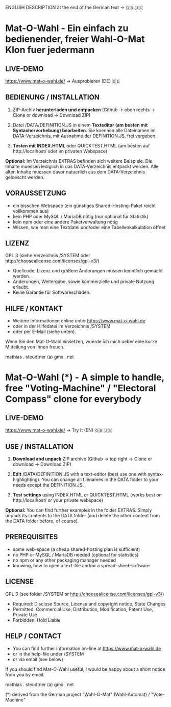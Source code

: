 ENGLISH DESCRIPTION at the end of the German text ->  :gb: :us:

# Mat-O-Wahl - Ein einfach zu bedienender, freier Wahl-O-Mat Klon fuer jedermann

## LIVE-DEMO

https://www.mat-o-wahl.de/ -> Ausprobieren (DE) :de:

## BEDIENUNG / INSTALLATION

1. ZIP-Archiv **herunterladen und entpacken**
   (Github -> oben rechts -> Clone or download -> Download ZIP)

2. Datei /DATA/DEFINITION.JS in einem **Texteditor (am besten mit Syntaxhervorhebung) bearbeiten**.
   Sie koennen alle Dateinamen im DATA-Verzeichnis, mit Ausnahme der DEFINITION.JS, frei vergeben.

3. **Testen mit INDEX.HTML** oder QUICKTEST.HTML 
   (am besten auf http://localhost/ oder im privaten Webspace) 

**Optional:** Im Verzeichnis EXTRAS befinden sich weitere Beispiele.
Die Inhalte muessen lediglich in das DATA-Verzeichnis entpackt werden.
Alle alten Inhalte muessen davor natuerlich aus dem DATA-Verzeichnis geloescht werden.

## VORAUSSETZUNG

- ein bisschen Webspace (ein günstiges Shared-Hosting-Paket reicht vollkommen aus)
- kein PHP oder MySQL / MariaDB nötig (nur optional für Statistik)
- kein npm oder eine andere Paketverwaltung nötig
- Wissen, wie man eine Textdatei und/oder eine Tabellenkalkulation öffnet

## LIZENZ

GPL 3 (siehe Verzeichnis /SYSTEM oder http://choosealicense.com/licenses/gpl-v3/)
- Quellcode, Lizenz und größere Änderungen müssen kenntlich gemacht werden.
- Änderungen, Weitergabe, sowie kommerzielle und private Nutzung erlaubt.
- Keine Garantie für Softwareschäden. 

## HILFE / KONTAKT

- Weitere Informationen online unter https://www.mat-o-wahl.de
- oder in der Hilfedatei im Verzeichnis /SYSTEM
- oder per E-Mail (siehe unten).

Wenn Sie den Mat-O-Wahl einsetzen, wuerde ich mich ueber eine kurze Mitteilung von Ihnen freuen.

mathias . steudtner (a) gmx . net


# Mat-O-Wahl (*) - A simple to handle, free "Voting-Machine" / "Electoral Compass" clone for everybody 

## LIVE-DEMO

https://www.mat-o-wahl.de/ -> Try It (EN) :gb: :us:

## USE / INSTALLATION

1. **Download and unpack** ZIP archive
    (Github -> top right -> Clone or download -> Download ZIP)

2. **Edit** /DATA/DEFINITION.JS with a text-editor (best use one with syntax-highlighting).
    You can change all filenames in the DATA folder to your needs except the DEFINITION.JS.

3. **Test settings** using INDEX.HTML or QUICKTEST.HTML
   (works best on http://localhost/ or your private webspace)

**Optional:** You can find further examples in the folder EXTRAS.
Simply unpack its contents to the DATA folder
(and delete the other content from the DATA folder before, of course).

## PREREQUISITES

- some web-space (a cheap shared-hosting plan is sufficient)
- no PHP or MySQL / MariaDB needed (optional for statistics)
- no npm or any other packaging manager needed
- knowing, how to open a text-file and/or a spread-sheet-software 

## LICENSE

GPL 3 (see folder /SYSTEM or http://choosealicense.com/licenses/gpl-v3/)
- Required: Disclose Source, License and copyright notice, State Changes 
- Permitted: Commercial Use, Distribution, Modification, Patent Use, Private Use 
- Forbidden: Hold Liable

## HELP / CONTACT

- You can find further information on-line at https://www.mat-o-wahl.de
- or in the help-file under /SYSTEM
- or via email (see below)

If you should find Mat-O-Wahl useful, I would be happy about a short notice from you by email.

mathias . steudtner (a) gmx . net

(*) derived from the German project "Wahl-O-Mat" (Wahl-Automat) / "Vote-Machine"
